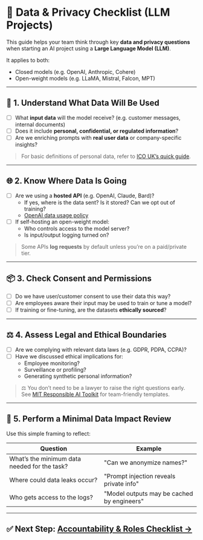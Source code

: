 # 🔐 Data & Privacy Checklist (LLM Projects)

This guide helps your team think through key **data and privacy questions** when starting an AI project using a **Large Language Model (LLM)**.

It applies to both:
- Closed models (e.g. OpenAI, Anthropic, Cohere)
- Open-weight models (e.g. LLaMA, Mistral, Falcon, MPT)

---

## 🧾 1. Understand What Data Will Be Used

- [ ] What **input data** will the model receive? (e.g. customer messages, internal documents)
- [ ] Does it include **personal, confidential, or regulated information**?
- [ ] Are we enriching prompts with **real user data** or company-specific insights?

> For basic definitions of personal data, refer to [ICO UK’s quick guide](https://ico.org.uk/for-organisations/guide-to-data-protection/introduction-to-data-protection/).

---

## 🌐 2. Know Where Data Is Going

- [ ] Are we using a **hosted API** (e.g. OpenAI, Claude, Bard)?
  - If yes, where is the data sent? Is it stored? Can we opt out of training?
  - [OpenAI data usage policy](https://openai.com/enterprise-privacy)
- [ ] If self-hosting an open-weight model:
  - Who controls access to the model server?
  - Is input/output logging turned on?

> Some APIs **log requests** by default unless you’re on a paid/private tier.

---

## 📦 3. Check Consent and Permissions

- [ ] Do we have user/customer consent to use their data this way?
- [ ] Are employees aware their input may be used to train or tune a model?
- [ ] If training or fine-tuning, are the datasets **ethically sourced**?

---

## ⚖️ 4. Assess Legal and Ethical Boundaries

- [ ] Are we complying with relevant data laws (e.g. GDPR, PDPA, CCPA)?
- [ ] Have we discussed ethical implications for:
  - Employee monitoring?
  - Surveillance or profiling?
  - Generating synthetic personal information?

> ⚖️ You don’t need to be a lawyer to raise the right questions early.  
> See [MIT Responsible AI Toolkit](https://mitsloan.mit.edu/ideas-made-to-matter/responsible-ai-toolkit) for team-friendly templates.

---

## 🧪 5. Perform a Minimal Data Impact Review

Use this simple framing to reflect:

| Question | Example |
|---------|---------|
| What’s the minimum data needed for the task? | "Can we anonymize names?" |
| Where could data leaks occur? | "Prompt injection reveals private info" |
| Who gets access to the logs? | "Model outputs may be cached by engineers" |

---

## ✅ Next Step: [Accountability & Roles Checklist →](./03_accountability-roles.md)
